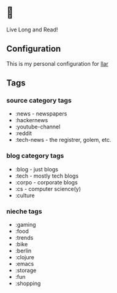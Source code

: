 # 🖖

Live Long and Read!

## Configuration 

This is my personal configuration for [llar](https://github.com/irq0/llar)


## Tags

### source category tags
- :news - newspapers
- :hackernews
- :youtube-channel
- :reddit
- :tech-news - the registrer, golem, etc.

### blog category tags
- :blog - just blogs
- :tech - mostly tech blogs
- :corpo - corporate blogs
- :cs - computer science(y)
- :culture

### nieche tags
- :gaming
- :food
- :trends
- :bike 
- :berlin
- :clojure
- :emacs
- :storage
- :fun
- :shopping

